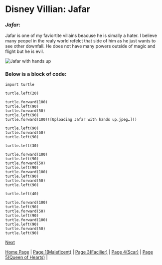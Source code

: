 # **Disney Villian: Jafar**

### *Jafar*: 
Jafar is one of my faviortite villains beacuse he is simally a hater. I believe many peopel in the realy world refelct that side of him as he just wants to see other downfall. He does not have many powers outside of magic and flight but he is evil.  

![Jafar with hands up](https://user-images.githubusercontent.com/128009383/225698762-21f09167-e125-4033-a48e-f27493655505.jpeg)

### Below is a block of code:
```
import turtle

turtle.left(20)
            
turtle.forward(100)
turtle.left(90)
turtle.forward(50)
turtle.left(90)
turtle.forward(100)![Uploading Jafar with hands up.jpeg…]()

turtle.left(90)
turtle.forward(50)
turtle.left(90)

turtle.left(30)

turtle.forward(100)
turtle.left(90)
turtle.forward(50)
turtle.left(90)
turtle.forward(100)
turtle.left(90)
turtle.forward(50)
turtle.left(90)

turtle.left(40)

turtle.forward(100)
turtle.left(90)
turtle.forward(50)
turtle.left(90)
turtle.forward(100)
turtle.left(90)
turtle.forward(50)
turtle.left(90)

```
[Next](markdown_page_3.md)

[Home Page](README.md) |
[Page 1(Maleficent)](markdown_page_1.md) | 
[Page 3(Facilier)](markdown_page_3.md) | 
[Page 4(Scar)](markdown_page_4.md) | 
[Page 5(Queen of Hearts)](markdown_page_5.md) |
